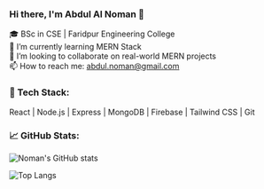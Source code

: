 ### Hi there, I'm Abdul Al Noman 👋

🎓 BSc in CSE | Faridpur Engineering College  
🌱 I’m currently learning MERN Stack  
💼 I’m looking to collaborate on real-world MERN projects  
📫 How to reach me: abdul.noman@gmail.com

### 🚀 Tech Stack:
React | Node.js | Express | MongoDB | Firebase | Tailwind CSS | Git

### 📈 GitHub Stats:
![Noman's GitHub stats](https://github-readme-stats.vercel.app/api?username=your-username&show_icons=true&theme=radical)

![Top Langs](https://github-readme-stats.vercel.app/api/top-langs/?username=your-username&layout=compact&theme=tokyonight)
